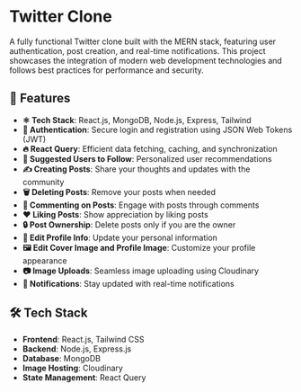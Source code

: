 # Twitter Clone

A fully functional Twitter clone built with the MERN stack, featuring user authentication, post creation, and real-time notifications. This project showcases the integration of modern web development technologies and follows best practices for performance and security.

## 🌟 Features

- **⚛️ Tech Stack**: React.js, MongoDB, Node.js, Express, Tailwind
- **🔐 Authentication**: Secure login and registration using JSON Web Tokens (JWT)
- **🔥 React Query**: Efficient data fetching, caching, and synchronization
- **👥 Suggested Users to Follow**: Personalized user recommendations
- **✍️ Creating Posts**: Share your thoughts and updates with the community
- **🗑️ Deleting Posts**: Remove your posts when needed
- **💬 Commenting on Posts**: Engage with posts through comments
- **❤️ Liking Posts**: Show appreciation by liking posts
- **🔒 Post Ownership**: Delete posts only if you are the owner
- **📝 Edit Profile Info**: Update your personal information
- **🖼️ Edit Cover Image and Profile Image**: Customize your profile appearance
- **📷 Image Uploads**: Seamless image uploading using Cloudinary
- **🔔 Notifications**: Stay updated with real-time notifications

## 🛠️ Tech Stack

- **Frontend**: React.js, Tailwind CSS
- **Backend**: Node.js, Express.js
- **Database**: MongoDB
- **Image Hosting**: Cloudinary
- **State Management**: React Query
